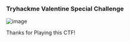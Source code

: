 ### Tryhackme Valentine Special Challenge
![image](https://user-images.githubusercontent.com/104410750/214224557-1a793508-735f-4d6e-8258-ec03799e2338.png)

Thanks for Playing this CTF!
